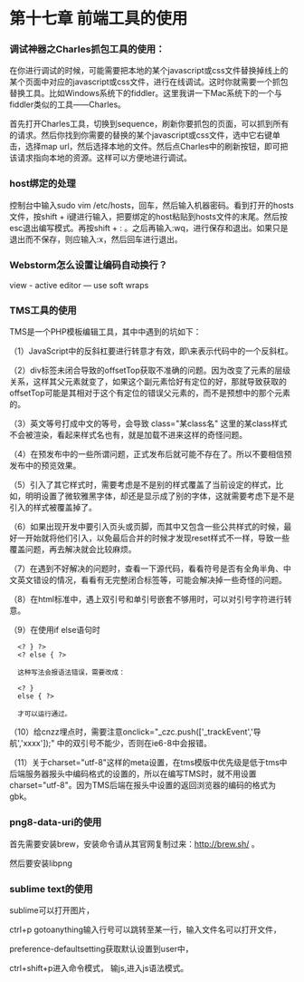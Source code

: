 # 第十七章 前端工具的使用

### 调试神器之Charles抓包工具的使用：

在你进行调试的时候，可能需要把本地的某个javascript或css文件替换掉线上的某个页面中对应的javascript或css文件，进行在线调试。这时你就需要一个抓包替换工具。比如Windows系统下的fiddler。这里我讲一下Mac系统下的一个与fiddler类似的工具——Charles。

首先打开Charles工具，切换到sequence，刷新你要抓包的页面，可以抓到所有的请求。然后你找到你需要的替换的某个javascript或css文件，选中它右键单击，选择map url，然后选择本地的文件。然后点Charles中的刷新按钮，即可把该请求指向本地的资源。这样可以方便地进行调试。

### host绑定的处理

控制台中输入sudo vim /etc/hosts，回车，然后输入机器密码。看到打开的hosts文件，按shift + i键进行输入，把要绑定的host粘贴到hosts文件的末尾。然后按esc退出编写模式。再按shift + : 。之后再输入:wq，进行保存和退出。如果只是退出而不保存，则应输入:x，然后回车进行退出。

### Webstorm怎么设置让编码自动换行？

view - active editor — use soft wraps

### TMS工具的使用

TMS是一个PHP模板编辑工具，其中中遇到的坑如下：

（1）JavaScript中的反斜杠要进行转意才有效，即\\来表示代码中的一个反斜杠。

（2）div标签未闭合导致的offsetTop获取不准确的问题。因为改变了元素的层级关系，这样其父元素就变了，如果这个副元素恰好有定位的好，那就导致获取的offsetTop可能是其相对于这个有定位的错误父元素的，而不是预想中的那个元素的。

（3）英文等号打成中文的等号，会导致 class="某class名" 这里的某class样式不会被渲染，看起来样式名也有，就是加载不进来这样的奇怪问题。

（4）在预发布中的一些所谓问题，正式发布后就可能不存在了。所以不要相信预发布中的预览效果。

（5）引入了其它样式时，需要考虑是不是别的样式覆盖了当前设定的样式，比如，明明设置了微软雅黑字体，却还是显示成了别的字体，这就需要考虑下是不是引入的样式被覆盖掉了。

（6）如果出现开发中要引入页头或页脚，而其中又包含一些公共样式的时候，最好一开始就将他们引入，以免最后合并的时候才发现reset样式不一样，导致一些覆盖问题，再去解决就会比较麻烦。

（7）在遇到不好解决的问题时，查看一下源代码，看看符号是否有全角半角、中文英文错设的情况，看看有无完整闭合标签等，可能会解决掉一些奇怪的问题。

（8）在html标准中，遇上双引号和单引号嵌套不够用时，可以对引号字符进行转意。

（9）在使用if else语句时

      <? } ?>
      <? else { ?>

      这种写法会报语法错误，需要改成：

      <? }
      else { ?>

      才可以运行通过。

（10）给cnzz埋点时，需要注意onclick="_czc.push(['_trackEvent','导航','xxxx']);" 中的双引号不能少，否则在ie6-8中会报错。

（11）关于charset="utf-8"这样的meta设置，在tms模版中优先级是低于tms中后端服务器报头中编码格式的设置的，所以在编写TMS时，就不用设置charset="utf-8"。因为TMS后端在报头中设置的返回浏览器的编码的格式为gbk。

### png8-data-uri的使用

首先需要安装brew，安装命令请从其官网复制过来：http://brew.sh/ 。

然后要安装libpng

### sublime text的使用

sublime可以打开图片，

ctrl+p   gotoanything输入行号可以跳转至某一行，输入文件名可以打开文件，

preference-defaultsetting获取默认设置到user中，

ctrl+shift+p进入命令模式， 输js,进入js语法模式。
